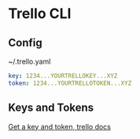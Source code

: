 # Trello CLI

## Config

~/.trello.yaml

```yaml
key: 1234...YOURTRELLOKEY...XYZ
token: 1234...YOURTRELLOTOKEN...XYZ
```

## Keys and Tokens

[Get a key and token, trello docs](https://developer.atlassian.com/cloud/trello/guides/rest-api/api-introduction/#authentication-and-authorization)

